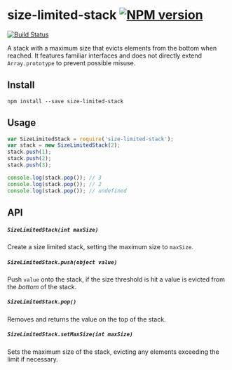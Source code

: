 # size-limited-stack [![NPM version](http://img.shields.io/npm/v/size-limited-stack.svg?style=flat)](https://www.npmjs.org/package/size-limited-stack)

[![Build Status](http://img.shields.io/travis/Tyriar/size-limited-stack.svg?style=flat)](https://travis-ci.org/Tyriar/size-limited-stack)

A stack with a maximum size that evicts elements from the bottom when reached. It features familiar interfaces and does not directly extend `Array.prototype` to prevent possible misuse.



## Install

```
npm install --save size-limited-stack
```



## Usage

```js
var SizeLimitedStack = require('size-limited-stack');
var stack = new SizeLimitedStack(2);
stack.push(1);
stack.push(2);
stack.push(3);

console.log(stack.pop()); // 3
console.log(stack.pop()); // 2
console.log(stack.pop()); // undefined
```



## API

##### `SizeLimitedStack(int maxSize)`

Create a size limited stack, setting the maximum size to `maxSize`.

##### `SizeLimitedStack.push(object value)`

Push `value` onto the stack, if the size threshold is hit a value is evicted from the _bottom_ of the stack.

##### `SizeLimitedStack.pop()`

Removes and returns the value on the top of the stack.

##### `SizeLimitedStack.setMaxSize(int maxSize)`

Sets the maximum size of the stack, evicting any elements exceeding the limit if necessary.
